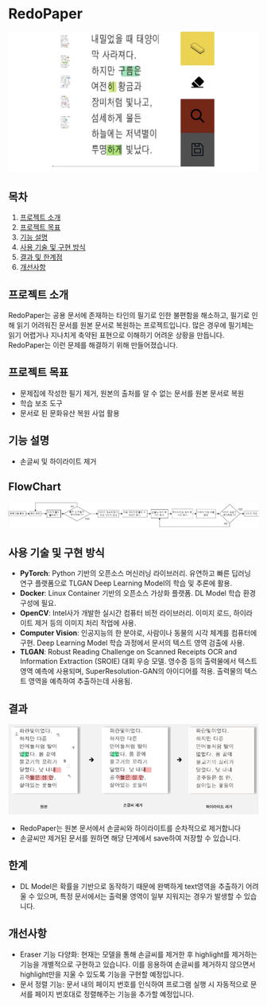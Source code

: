 # RedoPaper

![UI](images/erase_handwrite.png)

## 목차
1. [프로젝트 소개](#프로젝트-소개)
2. [프로젝트 목표](#프로젝트-목표)
3. [기능 설명](#기능-설명)
4. [사용 기술 및 구현 방식](#사용-기술-및-구현-방식)
5. [결과 및 한계점](#결과-및-한계점)
6. [개선사항](#개선사항)

## 프로젝트 소개
RedoPaper는 공용 문서에 존재하는 타인의 필기로 인한 불편함을 해소하고, 필기로 인해 읽기 어려워진 문서를 원본 문서로 복원하는 프로젝트입니다. 
많은 경우에 필기체는 읽기 어렵거나 지나치게 축약된 표현으로 이해하기 어려운 상황을 만듭니다. RedoPaper는 이런 문제를 해결하기 위해 만들어졌습니다.


## 프로젝트 목표
- 문제집에 작성한 필기 제거, 원본의 출처를 알 수 없는 문서를 원본 문서로 복원
- 학습 보조 도구 
- 문서로 된 문화유산 복원 사업 활용

## 기능 설명
- 손글씨 및 하이라이트 제거

## FlowChart 
![FlowChart](images/flowchart.png)

## 사용 기술 및 구현 방식

- **PyTorch**: Python 기반의 오픈소스 머신러닝 라이브러리. 유연하고 빠른 딥러닝 연구 플랫폼으로 TLGAN Deep Learning Model의 학습 및 추론에 활용.
- **Docker**: Linux Container 기반의 오픈소스 가상화 플랫폼. DL Model 학습 환경 구성에 필요.
- **OpenCV**: Intel사가 개발한 실시간 컴퓨터 비전 라이브러리. 이미지 로드, 하이라이트 제거 등의 이미지 처리 작업에 사용.
- **Computer Vision**: 인공지능의 한 분야로, 사람이나 동물의 시각 체계를 컴퓨터에 구현. Deep Learning Model 학습 과정에서 문서의 텍스트 영역 검출에 사용.
- **TLGAN**: Robust Reading Challenge on Scanned Receipts OCR and Information Extraction (SROIE) 대회 우승 모델. 영수증 등의 출력물에서 텍스트 영역 예측에 사용되며, SuperResolution-GAN의 아이디어를 적용. 출력물의 텍스트 영역을 예측하여 추출하는데 사용됨.

## 결과
![result](images/Result.png)
- RedoPaper는 원본 문서에서 손글씨와 하이라이트를 순차적으로 제거합니다
- 손글씨만 제거된 문서를 원하면 해당 단계에서 save하여 저장할 수 있습니다.

## 한계
- DL Model은 확률을 기반으로 동작하기 때문에 완벽하게 text영역을 추출하기 어려울 수 있으며, 특정 문서에서는 출력물 영역이 일부 지워지는 경우가 발생할 수 있습니다.

## 개선사항
- Eraser 기능 다양화: 현재는 모델을 통해 손글씨를 제거한 후 highlight를 제거하는 기능을 개별적으로 구현하고 있습니다. 이를 응용하여 손글씨를 제거하지 않으면서 highlight만을 지울 수 있도록 기능을 구현할 예정입니다.
- 문서 정렬 기능: 문서 내의 페이지 번호를 인식하여 프로그램 실행 시 자동적으로 문서를 페이지 번호대로 정렬해주는 기능을 추가할 예정입니다.

